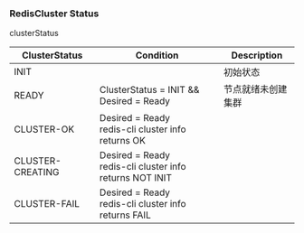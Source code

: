 ### RedisCluster Status
clusterStatus  

| ClusterStatus    | Condition  | Description  |
|  ----  | ----  | ----  |
| INIT  |  | 初始状态 |
| READY  | ClusterStatus = INIT && Desired = Ready | 节点就绪未创建集群 |
| CLUSTER-OK  | Desired = Ready<br>redis-cli cluster info returns OK  |  |
| CLUSTER-CREATING  | Desired = Ready<br>redis-cli cluster info returns NOT INIT  |  |
| CLUSTER-FAIL  | Desired = Ready<br>redis-cli cluster info returns FAIL  |  |

